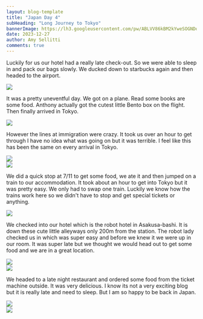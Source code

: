 ```yaml
---
layout: blog-template
title: "Japan Day 4"
subHeading: "Long Journey to Tokyo"
bannerImage: https://lh3.googleusercontent.com/pw/ABLVV86kBM2kYweSOGNDo3FpEbM55W8Yi8k56g5RwxoSJi2fqLbQM8IK8Aqtg-3DxDCXVpm5eBDg64IV90nZ6ArFxkO8s78pXUYAlIcKcfvrIcg2T1WuivwX=w2400
date: 2023-12-27
author: Amy Sellitti
comments: true
---
```



Luckily for us our hotel had a really late check-out. So we were able to sleep in and pack our bags slowly. We ducked down to starbucks again and then headed to the airport. 

<div class="center-image"><img src="https://lh3.googleusercontent.com/pw/ABLVV86bHQjm-w_0nXJ315-osEIUOYQnAcHthH1JNb_rHdQhYJnZN2Pi-jKyttc8WiweoR-Zt25o9znjNxps0xxUOA_KUx6Yue1ix9NGG1DZbiafoN8V9HBx=w2400" /></div>

It was a pretty uneventful day. We got on a plane. Read some books are some food. Anthony actually got the cutest little Bento box on the flight. Then finally arrived in Tokyo.

<div class="center-image"><img src="https://lh3.googleusercontent.com/pw/ABLVV8736MytOH4N-vfGqFdalrhYZ35KMPw827GLBK2tni_P45eapgiXBaBl3NOh2URjKpSCGrGM_nLCXfVfCgbhiIDBvrn8gODASWNJldRinXlJPIwJn163=w2400" /></div>

However the lines at immigration were crazy. It took us over an hour to get through I have no idea what was going on but it was terrible. I feel like this has been the same on every arrival in Tokyo. 

<div class="center-image"><img src="https://lh3.googleusercontent.com/pw/ABLVV86kBM2kYweSOGNDo3FpEbM55W8Yi8k56g5RwxoSJi2fqLbQM8IK8Aqtg-3DxDCXVpm5eBDg64IV90nZ6ArFxkO8s78pXUYAlIcKcfvrIcg2T1WuivwX=w2400" /></div>
<div class="center-image"><img src="https://lh3.googleusercontent.com/pw/ABLVV84v7Yf58P5ga6QWLxk6j3uDvcjh0PMZLobYQ4KUUw1jPryESOku5pcMoitMJ3qBmJaUcI_88GmWWGsDYK0MkDZc-uyQdeZl51LrlSeP2C0ZkGx9DhGC=w2400" /></div>

We did a quick stop at 7/11 to get some food, we ate it and then jumped on a train to our accommodation. It took about an hour to get into Tokyo but it was pretty easy. We only had to swap one train. Luckily we know how the trains work here so we didn't have to stop and get special tickets or anything. 

<div class="center-image"><img src="https://lh3.googleusercontent.com/pw/ABLVV84B6nds6vXm20ggWQ2M0Cphi3pkc8Jnn18kqHkdwwspf_NYNnn6uiVMlc_SixI189tydJzXUQbAmEJyrL-RM6UMw4sSl71hU-U3yXHXKJaEk-tW2cav=w2400" /></div>

We checked into our hotel which is the robot hotel in Asakusa-bashi. It is down these cute little alleyways only 200m from the station. The robot lady checked us in which was super easy and before we knew it we were up in our room. It was super late but we thought we would head out to get some food and we are in a great location. 

<div class="center-image"><img src="https://lh3.googleusercontent.com/pw/ABLVV86XP1G6qtpGAL0sn0JZBVcxVAs_XX0GCo8B43pWxmQWbqISmemKEZ8Hj-QElrm2XxoRAwBhKMqh_kUa-nwN6Jjnt5QgePCsKmc17SikzEWf8U-cU8gk=w2400" /></div>
<div class="center-image"><img src="https://lh3.googleusercontent.com/pw/ABLVV87WzbQRtoA68jl5phqX4lhmUWhCVoVHkuneGaQnkcdz9Wd5lfk839joWYJUiNHy7WTdYWAFyl-Gyo4H7gtrKcLnt7e8s3uAbBZ5PtLOoc2o3istFyS7=w2400" /></div>

We headed to a late night restaurant and ordered some food from the ticket machine outside. It was very delicious. I know its not a very exciting blog but it is really late and need to sleep. But I am so happy to be back in Japan. 

<div class="center-image"><img src="https://lh3.googleusercontent.com/pw/ABLVV85PqLBxeRLsM_l4Z4t6YhDIhKM_VTVmtc5Mjq9daokqRfeDjbTBRY7euyE3eGxZ52xRD1y5XtLXEklnErNeVAN7gs4fG7IcX5Q8N1YXj5cLJT9wo2jW=w2400" /></div>
<div class="center-image"><img src="https://lh3.googleusercontent.com/pw/ABLVV84nYRnLeVXm6Uosh6CamOreF2YHnSGBD86_kYjpg9d9VnLRLZN5qB_hfsdNTlYs5PoLga8i_425FcaXGEABPtT70R9BVd3L-wkEYrPDh2Sdx8ZTw2L1=w2400" /></div>








